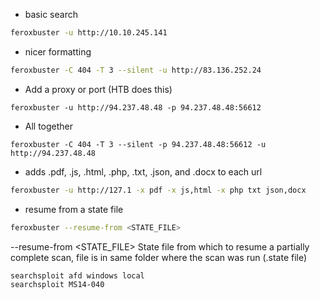   - basic search
```bash
feroxbuster -u http://10.10.245.141
```

  - nicer formatting
```bash
feroxbuster -C 404 -T 3 --silent -u http://83.136.252.24
```

  - Add a proxy or port (HTB does this)
```shell-session
feroxbuster -u http://94.237.48.48 -p 94.237.48.48:56612
```
  - All together
```shell-session
feroxbuster -C 404 -T 3 --silent -p 94.237.48.48:56612 -u http://94.237.48.48
```
  - adds .pdf, .js, .html, .php, .txt, .json, and .docx to each url
```bash
feroxbuster -u http://127.1 -x pdf -x js,html -x php txt json,docx
```

  - resume from a state file 
```bash
feroxbuster --resume-from <STATE_FILE>
```




--resume-from <STATE_FILE>
  State file from which to resume a partially complete scan, file is in same folder where the scan was run (.state file)

```bash
searchsploit afd windows local
searchsploit MS14-040
```
